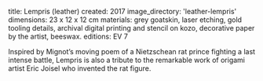 title: Lempris (leather)
created: 2017
image_directory: 'leather-lempris'
dimensions: 23 x 12 x 12 cm
materials: grey goatskin, laser etching, gold tooling details, archival digital printing and stencil on kozo, decorative paper by the artist, beeswax. 
editions: EV 7

Inspired by Mignot’s moving poem of a Nietzschean rat prince fighting a last intense battle, Lempris is also a tribute to the remarkable work of origami artist Eric Joisel who invented the rat figure.
